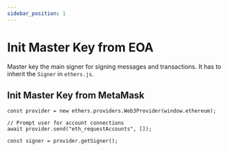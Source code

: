 ```yaml
---
sidebar_position: 1
---
```


# Init Master Key from EOA 

Master key the main signer for signing messages and transactions. It has to inherit the `Signer` in `ethers.js`.

## Init Master Key from MetaMask

```tsx
const provider = new ethers.providers.Web3Provider(window.ethereum);

// Prompt user for account connections
await provider.send("eth_requestAccounts", []);

const signer = provider.getSigner();
```